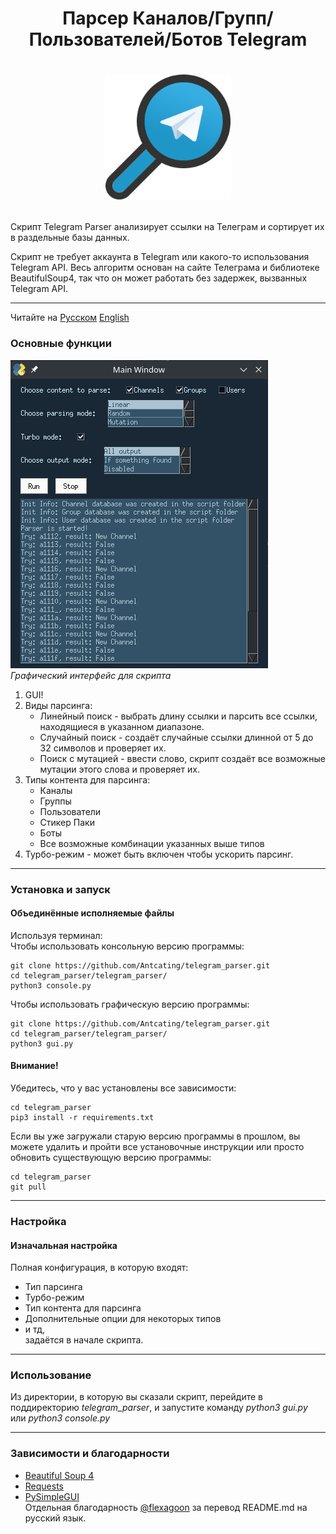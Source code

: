 # <p align="center">Парсер Каналов/Групп/Пользователей/Ботов Telegram
# <p align="center"><img src="icon.png" alt="drawing" width="200"/>
Скрипт Telegram Parser анализирует ссылки на Телеграм и сортирует их в раздельные базы данных.


Скрипт не требует аккаунта в Telegram или какого-то использования Telegram API. Весь алгоритм основан на сайте Телеграма и библиотеке BeautifulSoup4, так что он может работать без задержек, вызванных Telegram API.

---

Читайте на [Русском](https://github.com/Antcating/telegram_parser/blob/main/README_ru.md) [English](https://github.com/Antcating/telegram_parser/blob/main/README.md)

### Основные функции

![gui_preview.png](gui_preview.png) <br />
*Графический интерфейс для скрипта*
1. GUI!
2. Виды парсинга:
    * Линейный поиск - выбрать длину ссылки и парсить все ссылки, находящиеся в указанном диапазоне.
    * Случайный поиск - создаёт случайные ссылки длинной от 5 до 32 символов и проверяет их.
    * Поиск с мутацией - ввести слово, скрипт создаёт все возможные мутации этого слова и проверяет их.
3. Типы контента для парсинга:
    * Каналы
    * Группы
    * Пользователи
    * Стикер Паки
    * Боты
    * Все возможные комбинации указанных выше типов 
4. Турбо-режим - может быть включен чтобы ускорить парсинг. 

---

### Установка и запуск
#### Объединённые исполняемые файлы
Используя терминал:<br />
Чтобы использовать консольную версию программы:
```
git clone https://github.com/Antcating/telegram_parser.git
cd telegram_parser/telegram_parser/
python3 console.py
```
Чтобы использовать графическую версию программы:
```
git clone https://github.com/Antcating/telegram_parser.git
cd telegram_parser/telegram_parser/
python3 gui.py
```
#### Внимание!
Убедитесь, что у вас установлены все зависимости:
```
cd telegram_parser
pip3 install -r requirements.txt
```
Если вы уже загружали старую версию программы в прошлом, вы можете удалить и пройти все установочные инструкции или просто обновить существующую версию программы:
```
cd telegram_parser
git pull
```
---

### Настройка

#### Изначальная настройка
Полная конфигурация, в которую входят:
* Тип парсинга
* Турбо-режим
* Тип контента для парсинга
* Дополнительные опции для некоторых типов
* и тд, <br />
задаётся в начале скрипта.

---

### Использование
Из директории, в которую вы сказали скрипт, перейдите в поддиректорию  _telegram_parser_, и запустите команду _python3 gui.py_ или _python3 console.py_

---

### Зависимости и благодарности
* [Beautiful Soup 4](https://www.crummy.com/software/BeautifulSoup/)
* [Requests](https://docs.python-requests.org/en/master/)
* [PySimpleGUI](https://github.com/PySimpleGUI/PySimpleGUI) <br />
Отдельная благодарность [@flexagoon](https://t.me/flexagoon) за перевод README.md на русский язык.
